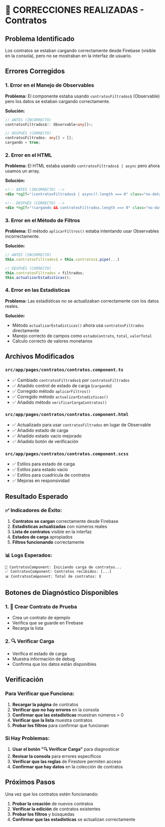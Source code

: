 # 🔧 CORRECCIONES REALIZADAS - Contratos

## Problema Identificado
Los contratos se estaban cargando correctamente desde Firebase (visible en la consola), pero no se mostraban en la interfaz de usuario.

## Errores Corregidos

### 1. **Error en el Manejo de Observables**
**Problema:** El componente estaba usando `contratosFiltrados$` (Observable) pero los datos se estaban cargando correctamente.

**Solución:**
```typescript
// ANTES (INCORRECTO)
contratosFiltrados$!: Observable<any[]>;

// DESPUÉS (CORRECTO)
contratosFiltrados: any[] = [];
cargando = true;
```

### 2. **Error en el HTML**
**Problema:** El HTML estaba usando `contratosFiltrados$ | async` pero ahora usamos un array.

**Solución:**
```html
<!-- ANTES (INCORRECTO) -->
<div *ngIf="(contratosFiltrados$ | async)?.length === 0" class="no-data">

<!-- DESPUÉS (CORRECTO) -->
<div *ngIf="!cargando && contratosFiltrados.length === 0" class="no-data">
```

### 3. **Error en el Método de Filtros**
**Problema:** El método `aplicarFiltros()` estaba intentando usar Observables incorrectamente.

**Solución:**
```typescript
// ANTES (INCORRECTO)
this.contratosFiltrados$ = this.contratos$.pipe(...)

// DESPUÉS (CORRECTO)
this.contratosFiltrados = filtrados;
this.actualizarEstadisticas();
```

### 4. **Error en las Estadísticas**
**Problema:** Las estadísticas no se actualizaban correctamente con los datos reales.

**Solución:**
- Método `actualizarEstadisticas()` ahora usa `contratosFiltrados` directamente
- Manejo correcto de campos como `estadoContrato`, `total`, `valorTotal`
- Cálculo correcto de valores monetarios

## Archivos Modificados

### `src/app/pages/contratos/contratos.component.ts`
- ✅ Cambiado `contratosFiltrados$` por `contratosFiltrados`
- ✅ Añadido control de estado de carga (`cargando`)
- ✅ Corregido método `aplicarFiltros()`
- ✅ Corregido método `actualizarEstadisticas()`
- ✅ Añadido método `verificarCargaContratos()`

### `src/app/pages/contratos/contratos.component.html`
- ✅ Actualizado para usar `contratosFiltrados` en lugar de Observable
- ✅ Añadido estado de carga
- ✅ Añadido estado vacío mejorado
- ✅ Añadido botón de verificación

### `src/app/pages/contratos/contratos.component.scss`
- ✅ Estilos para estado de carga
- ✅ Estilos para estado vacío
- ✅ Estilos para cuadrícula de contratos
- ✅ Mejoras en responsividad

## Resultado Esperado

### ✅ Indicadores de Éxito:
1. **Contratos se cargan** correctamente desde Firebase
2. **Estadísticas actualizadas** con números reales
3. **Lista de contratos** visible en la interfaz
4. **Estados de carga** apropiados
5. **Filtros funcionando** correctamente

### 📊 Logs Esperados:
```
🚀 ContratosComponent: Iniciando carga de contratos...
✅ ContratosComponent: Contratos recibidos: [...]
📊 ContratosComponent: Total de contratos: X
```

## Botones de Diagnóstico Disponibles

### 1. **🧪 Crear Contrato de Prueba**
- Crea un contrato de ejemplo
- Verifica que se guarde en Firebase
- Recarga la lista

### 2. **🔍 Verificar Carga**
- Verifica el estado de carga
- Muestra información de debug
- Confirma que los datos están disponibles

## Verificación

### Para Verificar que Funciona:
1. **Recargar la página** de contratos
2. **Verificar que no hay errores** en la consola
3. **Confirmar que las estadísticas** muestran números > 0
4. **Verificar que la lista** muestra contratos
5. **Probar los filtros** para confirmar que funcionan

### Si Hay Problemas:
1. **Usar el botón "🔍 Verificar Carga"** para diagnosticar
2. **Revisar la consola** para errores específicos
3. **Verificar que las reglas** de Firestore permiten acceso
4. **Confirmar que hay datos** en la colección de contratos

## Próximos Pasos

Una vez que los contratos estén funcionando:
1. **Probar la creación** de nuevos contratos
2. **Verificar la edición** de contratos existentes
3. **Probar los filtros** y búsquedas
4. **Confirmar que las estadísticas** se actualizan correctamente 
